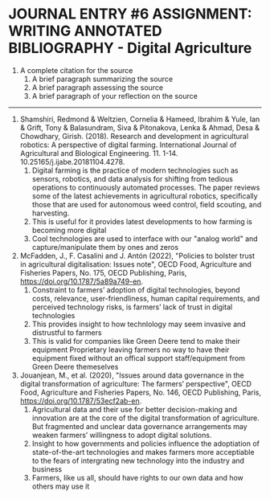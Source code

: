# JOURNAL ENTRY #6 ASSIGNMENT: WRITING ANNOTATED BIBLIOGRAPHY - Digital Agriculture

1. A complete citation for the source
    1. A brief paragraph summarizing the source
    1. A brief paragraph assessing the source
    1. A brief paragraph of your reflection on the source

-----

1. Shamshiri, Redmond & Weltzien, Cornelia & Hameed, Ibrahim & Yule, Ian & Grift, Tony & Balasundram, Siva & Pitonakova, Lenka & Ahmad, Desa & Chowdhary, Girish. (2018). Research and development in agricultural robotics: A perspective of digital farming. International Journal of Agricultural and Biological Engineering. 11. 1-14. 10.25165/j.ijabe.20181104.4278. 
   1. Digital farming is the practice of modern technologies such as sensors, robotics, and data analysis for shifting from tedious operations to continuously automated processes. The paper reviews some of the latest achievements in agricultural robotics, specifically those that are used for autonomous weed control, field scouting, and harvesting.
   2. This is useful for it provides latest developments to how farming is becoming more digital
   3. Cool technologies are used to interface with our "analog world" and capture/manipulate them by ones and zeros
2. McFadden, J., F. Casalini and J. Antón (2022), "Policies to bolster trust in agricultural digitalisation: Issues note", OECD Food, Agriculture and Fisheries Papers, No. 175, OECD Publishing, Paris, https://doi.org/10.1787/5a89a749-en.
   1. Constraint to farmers’ adoption of digital technologies, beyond costs, relevance, user-friendliness, human capital requirements, and perceived technology risks, is farmers’ lack of trust in digital technologies
   2. This provides insight to how technlology may seem invasive and distrustful to farmers
   3. This is valid for companies like Green Deere tend to make their equipment Proprietary leaving farmers no way to have their equipment fixed without an offical support staff/equipment from Green Deere themeselves
3. Jouanjean, M., et al. (2020), "Issues around data governance in the digital transformation of agriculture: The farmers’ perspective", OECD Food, Agriculture and Fisheries Papers, No. 146, OECD Publishing, Paris, https://doi.org/10.1787/53ecf2ab-en.
   1. Agricultural data and their use for better decision-making and innovation are at the core of the digital transformation of agriculture. But fragmented and unclear data governance arrangements may weaken farmers’ willingness to adopt digital solutions.
   2. Insight to how governments and policies influence the adoptiation of state-of-the-art technologies and makes farmers more acceptiable to the fears of intergrating new technology into the industry and business
   3. Farmers, like us all, should have rights to our own data and how others may use it
